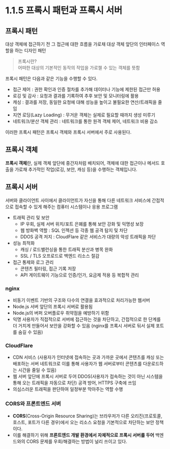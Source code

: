 # 1.1.5 프록시 패턴과 프록시 서버

## 프록시 패턴

대상 객체에 접근하기 전 그 접근에 대한 흐름을 가로채 대상 객체 앞단의 인터페이스 역할을 하는 디자인 패턴

> 프록시란? <br>
> 어떠한 대상의 기본적인 동작의 작업을 가로챌 수 있는 객체를 뜻함
>

프록시 패턴은 다음과 같은 기능을 수행할 수 있다.

- 접근 제어 : 권한 확인과 인증 절차를 추가해 데이터나 기능에 제한된 접근만 허용
- 로깅 및 감사 : 요청과 결과를 기록하여 추후 보안 및 모니터링에 활용
- 캐싱 : 결과를 저장, 동일한 요청에 대해 성능을 높이고 불필요한 연산/트래픽을 줄임
- 지연 로딩(Lazy Loading) : 무거운 객체는 실제로 필요할 때까지 생성 미루기
- 네트워크/분산 객체 관리 : 네트워크를 통한 원격 객체 제어, 네트워크 비용 감소

이러한 프록시 패턴은 프록시 객체와 프록시 서버에서 주로 사용된다.

## 프록시 객체

**프록시 객체**란, 실제 객체 앞단에 중간자처럼 배치되어, 객체에 대한 접근이나 메서드 호출을 가로채 추가적인 작업(로깅, 보안, 캐싱 등)을 수행하는 객체입니다.

## 프록시 서버

서버와 클라이언트 사이에서 클라이언트가 자신을 통해 다른 네트워크 서비스에 간접적으로 접속할 수 있게 해주는 컴퓨터 시스템이나 응용 프로그램

- 트래픽 관리 및 보안
    - IP 우회, 실제 서버 위치/포트 은폐를 통해 보안 강화 및 익명성 보장
    - 웹 방화벽 역할 : SQL 인젝션 등 각종 웹 공격 탐지 및 차단
    - DDOS 공격 저지 : CloudFlare 같은 서비스가 대량의 악성 트래픽을 차단
- 성능 최적화
    - 캐싱 / 로드밸런싱을 통한 트래픽 분산과 병목 완화
    - SSL / TLS 오프로드로 백엔드 리소스 절감
- 접근 통제와 로그 관리
    - 콘텐츠 필터링, 접근 기록 저장
    - API 게이트웨이 기능으로 인증/인가, 요금제 적용 등 복합적 관리

### nginx

- 비동기 이벤트 기반의 구조와 다수의 연결을 효과적으로 처리가능한 웹서버
- Node.js 서버 앞단의 프록시 서버로 활용됨
- Node.js의 버퍼 오버플로우 취약점을 예방하기 위함
- 익명 사용자가 직접적으로 서버에 접근하는 것을 차단하고, 간접적으로 한 단계를 더 거치게 만들어서 보안을 강화할 수 있음 (nginx를 프록시 서버로 둬서 실제 포트를 숨길 수 있음)

### CloudFlare

- CDN 서비스 (사용자가 인터넷에 접속하는 곳과 가까운 곳에서 콘텐츠를 캐싱 또는 배포하는 서버 네트워크로 이를 통해 사용자가 웹 서버로부터 콘텐츠를 다운로드하는 시간을 줄일 수 있음)
- 웹 서버 앞단에 프록시 서버로 두어 DDOS(사용자가 접속하는 것이 아닌 시스템을 통해 오는 트래픽을 자동으로 차단) 공격 방어, HTTPS 구축에 쓰임
- 의심스러운 트래픽을 판단하여 일정부분 막아주는 역할 수행

### CORS와 프론트엔드 서버

- **CORS**(Cross-Origin Resource Sharing)는 브라우저가 다른 오리진(프로토콜, 호스트, 포트가 다른 경우)에서 오는 리소스 요청을 기본적으로 차단하는 보안 정책이다.
- 이를 해결하기 위해 **프론트엔드 개발 환경에서 자체적으로 프록시 서버를 두어** 백엔드와의 CORS 문제를 우회/해결하는 방법이 널리 쓰이고 있다.